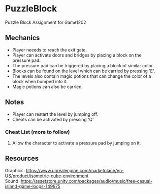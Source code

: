 # PuzzleBlock
Puzzle Block Assignment for Game1202

## Mechanics
- Player neeeds to reach the exit gate.
- Player can activate doors and bridges by placing a block on the pressure pad.
- The pressure pad can be triggered by placing a block of similar color.
- Blocks can be found on the level which can be carried by pressing 'E'.
- The levels also contain magic potions that can change the color of a block when bumped into it.
- Magic potions can also be carried.

## Notes
- Player can restart the level by jumping off.
- Cheats can be activated by pressing 'Q'

### Cheat List (more to follow)
1. Allow the character to activate a pressure pad by jumping on it.
  
## Resources
Graphics: https://www.unrealengine.com/marketplace/en-US/product/isometric-cube-environment  
Sound: https://assetstore.unity.com/packages/audio/music/free-casual-island-game-loops-149975
